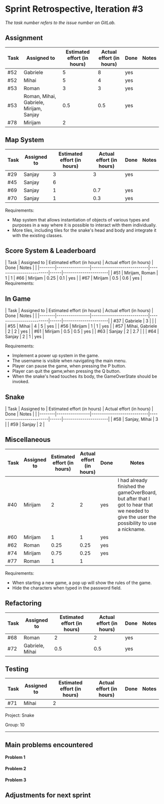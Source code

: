 # Sprint Retrospective, Iteration #3
_The task number refers to the issue number on GitLab._


## Assignment
| Task   | Assigned to                             | Estimated effort (in hours) | Actual effort (in hours) | Done | Notes                 |
|--------|-----------------------------------------|-----------------------------|--------------------------|------|-----------------------|
| #52    | Gabriele                                | 5                           | 8                        | yes  |
| #52    | Mihai                                   | 5                           | 4                        | yes  |
| #53    | Roman                                   | 3                           | 3                        | yes  |
| #53    | Roman, Mihai, Gabriele, Mirijam, Sanjay | 0.5                         | 0.5                      | yes  |
| #78    | Mirijam                                 | 2                              

## Map System
| Task   | Assigned to | Estimated effort (in hours) | Actual effort (in hours) | Done | Notes                 |   
|--------|-------------|-----------------------------|--------------------------|------|-----------------------|
| #29    | Sanjay      | 3                           | 3                        | yes  | 
| #45    | Sanjay      | 6                           |                          |      |
| #69    | Sanjay      | 1                           | 0.7                      | yes  |
| #70    | Sanjay      | 1                           | 0.3                      | yes  |

Requirements: 
- Map system that allows instantiation of objects of various types and purposes in a way where it is possible to interact with them individually.
- More tiles, including tiles for the snake's head and body and integrate it with the existing classes.

## Score System & Leaderboard
| Task   | Assigned to     | Estimated effort (in hours) | Actual effort (in hours) | Done | Notes                 |                                                                                                                                                                                               |
|--------|-----------------|-----------------------------|--------------------------|------|-----------------------|
| #51    | Mirijam,  Roman | 1                           | 1
| #66    | Mirijam         | 0.25                        | 0.1                      | yes  |
| #67    | Mirijam         | 0.5                         | 0.6                      | yes  |
Requirements:
## In Game
| Task   | Assigned to     | Estimated effort (in hours) | Actual effort (in hours) | Done | Notes                 |                                                                                                                                                                                                                                |
|--------|-----------------|-----------------------------|--------------------------|------|-----------------------|
| #37    | Gabriele        | 3                           |                          |      |                                                                                                        
| #55    | Mihai           | 4                           | 5                        | yes  |
| #56    | Mirijam         | 1                           | 1                        | yes  |
| #57    | Mihai, Gabriele | 2                           | 2                        | yes  |
| #61    | Mirijam         | 0.5                         | 0.5                      | yes  |
| #63    | Sanjay          | 2                           | 2.7                      |      |
| #64    | Sanjay          | 2                           | 1                        | yes  |

Requirements:
- Implement a power up system in the game.
- The username is visible when navigating the main menu.
- Player can pause the game, when pressing the P button.
- Player can quit the game,when pressing the Q button.
- When the snake's head touches its body, the GameOverState should be invoked.

## Snake
| Task   | Assigned to     | Estimated effort (in hours) | Actual effort (in hours) | Done | Notes                 |                                                                                                                                                                                                                        |
|--------|-----------------|-----------------------------|--------------------------|------|-----------------------|
| #58    | Sanjay, Mihai   | 3                           |
| #59    | Sanjay          | 2                           |

## Miscellaneous
| Task   | Assigned to | Estimated effort (in hours) | Actual effort (in hours) | Done | Notes                 |
|--------|-------------|-----------------------------|--------------------------|------|-----------------------|
| #40    | Mirijam     | 2                           | 2                        | yes  | I had already finished the gameOverBoard, but after that I got to hear that we needed to give the user the possibility to use a nickname. |
| #60    | Mirijam     | 1                           | 1                        | yes  |
| #62    | Roman       | 0.25                        | 0.25                     | yes  | 
| #74    | Mirijam     | 0.75                        | 0.25                     | yes  | 
| #77    | Roman       | 1                           | 1                        | 

Requirements:
- When starting a new game, a pop up will show the rules of the game.
- Hide the characters when typed in the password field.
## Refactoring
| Task   | Assigned to     | Estimated effort (in hours) | Actual effort (in hours) | Done | Notes                 |
|--------|-----------------|-----------------------------|--------------------------|------|-----------------------|
| #68    | Roman           | 2                           | 2                        | yes  |
| #72    | Gabriele, Mihai | 0.5                         | 0.5                      | yes  |

## Testing
| Task   | Assigned to | Estimated effort (in hours) | Actual effort (in hours) | Done | Notes                 |
|--------|-------------|-----------------------------|--------------------------|------|-----------------------|
| #71    | Mihai       | 2                           |


Project: Snake

Group: 10

___

## Main problems encountered

#### Problem 1

#### Problem 2

#### Problem 3

## Adjustments for next sprint

